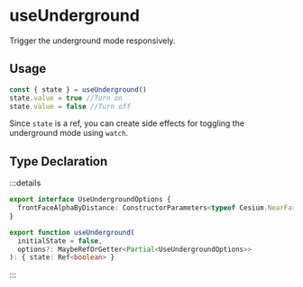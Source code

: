 # useUnderground

Trigger the underground mode responsively.

## Usage

```js
const { state } = useUnderground()
state.value = true //Turn on
state.value = false //Turn off
```

Since `state` is a ref, you can create side effects for toggling the underground mode using `watch`.

## Type Declaration

:::details

```ts
export interface UseUndergroundOptions {
  frontFaceAlphaByDistance: ConstructorParameters<typeof Cesium.NearFarScalar>
}

export function useUnderground(
  initialState = false,
  options?: MaybeRefOrGetter<Partial<UseUndergroundOptions>>
): { state: Ref<boolean> }
```

:::
